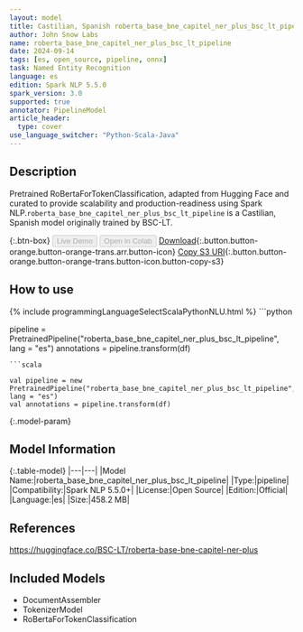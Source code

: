 ```yaml
---
layout: model
title: Castilian, Spanish roberta_base_bne_capitel_ner_plus_bsc_lt_pipeline pipeline RoBertaForTokenClassification from BSC-LT
author: John Snow Labs
name: roberta_base_bne_capitel_ner_plus_bsc_lt_pipeline
date: 2024-09-14
tags: [es, open_source, pipeline, onnx]
task: Named Entity Recognition
language: es
edition: Spark NLP 5.5.0
spark_version: 3.0
supported: true
annotator: PipelineModel
article_header:
  type: cover
use_language_switcher: "Python-Scala-Java"
---
```


## Description

Pretrained RoBertaForTokenClassification, adapted from Hugging Face and curated to provide scalability and production-readiness using Spark NLP.`roberta_base_bne_capitel_ner_plus_bsc_lt_pipeline` is a Castilian, Spanish model originally trained by BSC-LT.

{:.btn-box}
<button class="button button-orange" disabled>Live Demo</button>
<button class="button button-orange" disabled>Open in Colab</button>
[Download](https://s3.amazonaws.com/auxdata.johnsnowlabs.com/public/models/roberta_base_bne_capitel_ner_plus_bsc_lt_pipeline_es_5.5.0_3.0_1726300961156.zip){:.button.button-orange.button-orange-trans.arr.button-icon}
[Copy S3 URI](s3://auxdata.johnsnowlabs.com/public/models/roberta_base_bne_capitel_ner_plus_bsc_lt_pipeline_es_5.5.0_3.0_1726300961156.zip){:.button.button-orange.button-orange-trans.button-icon.button-copy-s3}

## How to use



<div class="tabs-box" markdown="1">
{% include programmingLanguageSelectScalaPythonNLU.html %}
```python

pipeline = PretrainedPipeline("roberta_base_bne_capitel_ner_plus_bsc_lt_pipeline", lang = "es")
annotations =  pipeline.transform(df)   

```
```scala

val pipeline = new PretrainedPipeline("roberta_base_bne_capitel_ner_plus_bsc_lt_pipeline", lang = "es")
val annotations = pipeline.transform(df)

```
</div>

{:.model-param}
## Model Information

{:.table-model}
|---|---|
|Model Name:|roberta_base_bne_capitel_ner_plus_bsc_lt_pipeline|
|Type:|pipeline|
|Compatibility:|Spark NLP 5.5.0+|
|License:|Open Source|
|Edition:|Official|
|Language:|es|
|Size:|458.2 MB|

## References

https://huggingface.co/BSC-LT/roberta-base-bne-capitel-ner-plus

## Included Models

- DocumentAssembler
- TokenizerModel
- RoBertaForTokenClassification